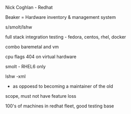 Nick Coghlan - Redhat

Beaker = Hardware inventory & management system

s/smolt/lshw

full stack integration testing - fedora, centos, rhel, docker

combo baremetal and vm

cpu flags 404 on virtual hardware

smolt - RHEL6 only

lshw -xml
 - as oppoesd to becoming a maintainer of the old

scope, must not have feature loss

100's of machines in redhat fleet, good testing base

